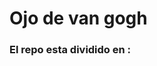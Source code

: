 # Ojo de van gogh
### El repo esta dividido en :
	
<!--stackedit_data:
eyJoaXN0b3J5IjpbMTU0OTczNDYwMF19
-->